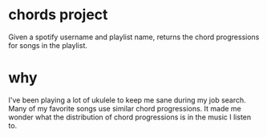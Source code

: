 # chords project

Given a spotify username and playlist name, returns the chord progressions for songs in the playlist.

# why

I've been playing a lot of ukulele to keep me sane during my job search. Many of my favorite songs use similar chord progressions. It made me wonder what the distribution of chord progressions is in the music I listen to.
